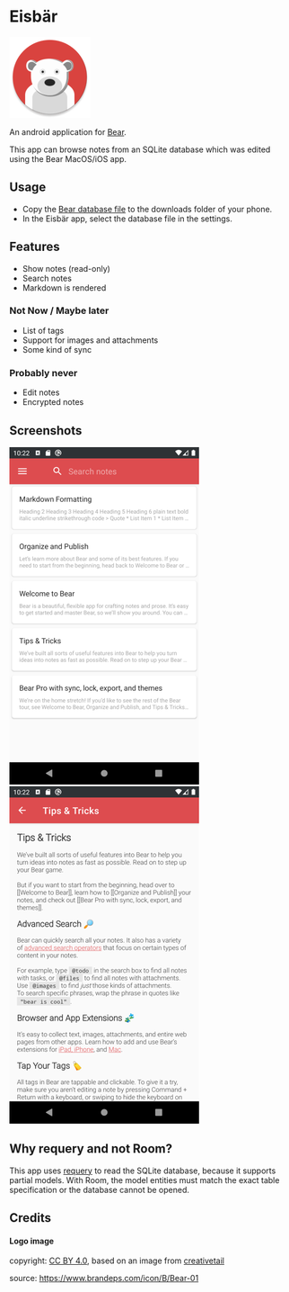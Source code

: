 # Eisbär

![Eisbär Logo](app/src/main/res/mipmap-xxhdpi/ic_launcher_round.png)

An android application for [Bear](https://bear.app).

This app can browse notes from an SQLite database which was edited using the Bear MacOS/iOS app.

## Usage

* Copy the [Bear database file](https://bear.app/faq/Where%20are%20Bear%27s%20notes%20located/) to the downloads folder of your phone.
* In the Eisbär app, select the database file in the settings.

## Features

* Show notes (read-only)
* Search notes
* Markdown is rendered

### Not Now / Maybe later

* List of tags
* Support for images and attachments  
* Some kind of sync

### Probably never

* Edit notes
* Encrypted notes

## Screenshots

![Note List](doc/screenshot_note_list.png) ![Note](doc/screenshot_note.png)

## Why requery and not Room?

This app uses [requery](https://github.com/requery/requery/) to read the SQLite database, because it supports partial models. With Room, the model entities must match the exact table specification or the database cannot be opened. 

## Credits

#### Logo image
copyright: [CC BY 4.0](https://creativecommons.org/licenses/by/4.0/), based on an image from [creativetail](https://www.creativetail.com)

source: https://www.brandeps.com/icon/B/Bear-01

